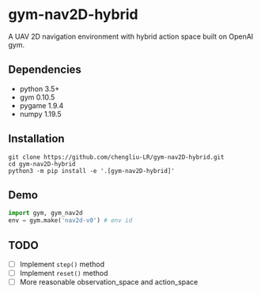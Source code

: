 # gym-nav2D-hybrid

A UAV 2D navigation environment with hybrid action space built on OpenAI gym.

## Dependencies

+ python 3.5+
+ gym 0.10.5
+ pygame 1.9.4
+ numpy 1.19.5

## Installation

```shell
git clone https://github.com/chengliu-LR/gym-nav2D-hybrid.git
cd gym-nav2D-hybrid
python3 -m pip install -e '.[gym-nav2D-hybrid]'
```

## Demo

```python
import gym, gym_nav2d
env = gym.make('nav2d-v0') # env id
```

## TODO
- [ ] Implement `step()` method
- [ ] Implement `reset()` method
- [ ] More reasonable observation_space and action_space
